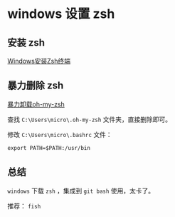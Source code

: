 # windows 设置 zsh

## 安装 zsh

[Windows安装Zsh终端](https://juejin.cn/post/7229507721795993661)

## 暴力删除 zsh

[暴力卸载oh-my-zsh](https://blog.csdn.net/m0_65485230/article/details/135651891)

查找 `C:\Users\micro\.oh-my-zsh` 文件夹，直接删除即可。

修改 `C:\Users\micro\.bashrc` 文件：

```txt
export PATH=$PATH:/usr/bin
```

## 总结

`windows` 下载 `zsh` ，集成到 `git bash` 使用，太卡了。

推荐： `fish`
